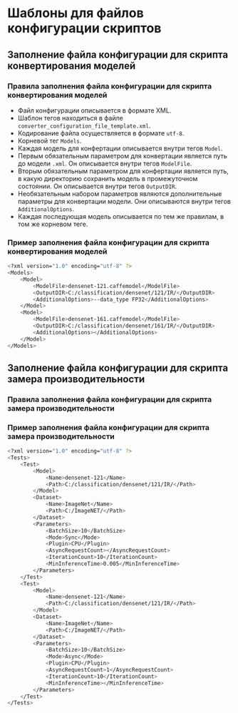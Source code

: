 # Шаблоны для файлов конфигурации скриптов

## Заполнение файла конфигурации для скрипта конвертирования моделей

### Правила заполнения файла конфигурации для скрипта конвертирования моделей

- Файл конфигурации описывается в формате XML.
- Шаблон тегов находиться в файле `converter_configuration_file_template.xml`.
- Кодирование файла осуществляется в формате `utf-8`.
- Корневой тег `Models`.
- Каждая модель для конфертации описывается внутри тегов `Model`.
- Первым обязательным параметром для конвертации является путь до модели `.xml`.
  Он описывается внутри тегов `ModelFile`.
- Вторым обязательным параметром для конфертации является путь,
  в какую директорию сохранить модель в промежуточном состоянии.
  Он описывается внутри тегов `OutputDIR`.
- Необязательным набором параметров являются дополнительные параметры
  для конвертации модели.
  Они описываются внутри тегов `AdditionalOptions`.
- Каждая последующая модель описывается по тем же правилам, в том же корневом теге.

### Пример заполнения файла конфигурации для скрипта конвертирования моделей

```bash
<?xml version="1.0" encoding="utf-8" ?>
<Models>
    <Model>
        <ModelFile>densenet-121.caffemodel</ModelFile>
        <OutputDIR>C:/classification/densenet/121/IR/</OutputDIR>
        <AdditionalOptions>--data_type FP32</AdditionalOptions>
    </Model>
    <Model>
        <ModelFile>densenet-161.caffemodel</ModelFile>
        <OutputDIR>C:/classification/densenet/161/IR/</OutputDIR>
        <AdditionalOptions></AdditionalOptions>
    </Model>
</Models>
```

## Заполнение файла конфигурации для скрипта замера производительности

### Правила заполнения файла конфигурации для скрипта замера производительности

### Пример заполнения файла конфигурации для скрипта замера производительности

```bash
<?xml version="1.0" encoding="utf-8" ?>
<Tests>
    <Test>
        <Model>
            <Name>densenet-121</Name>
            <Path>C:/classification/densenet/121/IR/</Path>
        </Model>
        <Dataset>
            <Name>ImageNet</Name>
            <Path>C:/ImageNET/</Path>
        </Dataset>
        <Parameters>
            <BatchSize>10</BatchSize>
            <Mode>Sync</Mode>
            <Plugin>CPU</Plugin>
            <AsyncRequestCount></AsyncRequestCount>
            <IterationCount>10</IterationCount>
            <MinInferenceTime>0.005</MinInferenceTime>
        </Parameters>
    </Test>
	<Test>
        <Model>
            <Name>densenet-121</Name>
            <Path>C:/classification/densenet/121/IR/</Path>
        </Model>
        <Dataset>
            <Name>ImageNet</Name>
            <Path>C:/ImageNET/</Path>
        </Dataset>
        <Parameters>
            <BatchSize>10</BatchSize>
            <Mode>Async</Mode>
            <Plugin>CPU</Plugin>
            <AsyncRequestCount>1</AsyncRequestCount>
            <IterationCount>10</IterationCount>
            <MinInferenceTime></MinInferenceTime>
        </Parameters>
    </Test>
</Tests>
```